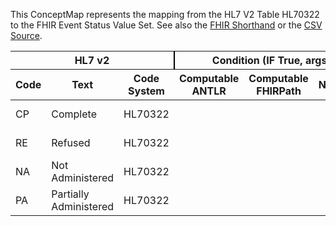 
This ConceptMap represents the mapping from the HL7 V2 Table HL70322 to the FHIR Event Status Value Set. See also the <a href='https://github.com/HL7/v2-to-fhir/blob/master/tank/Table HL70322 to Event Status.fsh'>FHIR Shorthand</a> or the <a href='https://github.com/HL7/v2-to-fhir/blob/master/mappings/codesystems/HL7 Concept Map_ Completion Status - Sheet1.csv'>CSV Source</a>.
<table class='grid'><thead>
<tr><th colspan='3' style='border-right: 2px solid black;'>HL7 v2</th><th colspan='3' style='border-right: 2px solid black;'>Condition (IF True, args)</th><th colspan='4'>HL7 FHIR</th><th rowspan='2'>Comments</th></tr>
<tr><th>Code</th><th>Text</th><th>Code System</th><th>Computable ANTLR</th><th>Computable FHIRPath</th><th>Narrative</th><th>Code</th><th>Proposed Extension</th><th>Display</th><th>Code System</th></tr></thead>
<tbody>
<tr><td>CP</td><td>Complete</td><td style='border-right: 2px'>HL70322</td><td></td><td></td><td style='border-right: 2px'></td><td>completed</td><td></td><td>Completed</td><td><a href='https://hl7.org/fhir/R4/codesystem-event-status.html'>http://hl7.org/fhir/event-status</a></td><td></td></tr>
<tr><td>RE</td><td>Refused</td><td style='border-right: 2px'>HL70322</td><td></td><td></td><td style='border-right: 2px'></td><td>not-done</td><td></td><td>Not Done</td><td><a href='https://hl7.org/fhir/R4/codesystem-event-status.html'>http://hl7.org/fhir/event-status</a></td><td></td></tr>
<tr><td>NA</td><td>Not Administered</td><td style='border-right: 2px'>HL70322</td><td></td><td></td><td style='border-right: 2px'></td><td>not-done</td><td></td><td>Not Done</td><td><a href='https://hl7.org/fhir/R4/codesystem-event-status.html'>http://hl7.org/fhir/event-status</a></td><td></td></tr>
<tr><td>PA</td><td>Partially Administered</td><td style='border-right: 2px'>HL70322</td><td></td><td></td><td style='border-right: 2px'></td><td>completed</td><td></td><td>Completed</td><td><a href='https://hl7.org/fhir/R4/codesystem-event-status.html'>http://hl7.org/fhir/event-status</a></td><td></td></tr>
</tbody></table>
